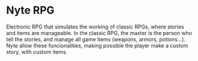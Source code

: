 # Nyte RPG

Electronic RPG that simulates the working of classic RPGs, where stories and items are manageable. In the classic RPG, the master is the person who tell the stories, and manage all game items (weapons, armors, potions...). Nyte allow these funcionalities, making possible the player make a custom story, with custom items.
